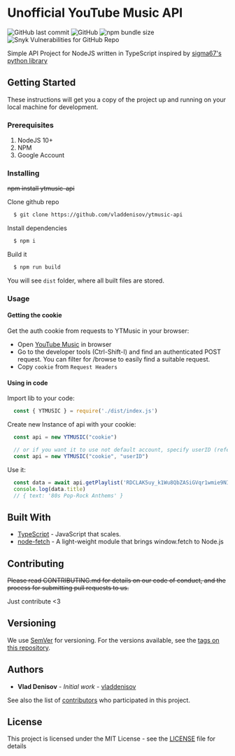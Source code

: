 # Unofficial YouTube Music API 
![GitHub last commit](https://img.shields.io/github/last-commit/vladdenisov/ytmusic-api) ![GitHub](https://img.shields.io/github/license/vladdenisov/ytmusic-api) ![npm bundle size](https://img.shields.io/bundlephobia/min/ytmusic) ![Snyk Vulnerabilities for GitHub Repo](https://img.shields.io/snyk/vulnerabilities/github/vladdenisov/ytmusic-api)

Simple API Project for NodeJS written in TypeScript inspired by [sigma67's python library](https://github.com/sigma67/ytmusicapi)

## Getting Started

These instructions will get you a copy of the project up and running on your local machine for development.

### Prerequisites

1. NodeJS 10+
2. NPM
3. Google Account

### Installing

~~npm install ytmusic-api~~

Clone github repo
```sh 
  $ git clone https://github.com/vladdenisov/ytmusic-api 
```
Install dependencies
```sh
  $ npm i
```
Build it
```sh
  $ npm run build
```
You will see `dist` folder, where all built files are stored.

### Usage

#### Getting the cookie
Get the auth cookie from requests to YTMusic in your browser: 

 - Open [YouTube Music](https://music.youtube.com/) in browser
 - Go to the developer tools (Ctrl-Shift-I) and find an authenticated POST request. You can filter for /browse to easily find a suitable request.
 - Copy `cookie` from `Request Headers`
 
#### Using in code
Import lib to your code:
```js
  const { YTMUSIC } = require('./dist/index.js')
```
Create new Instance of api with your cookie: 
```js
  const api = new YTMUSIC("cookie")

  // or if you want it to use not default account, specify userID (refer to docs to get it): 
  const api = new YTMUSIC("cookie", "userID")
```
Use it: 
```js
  const data = await api.getPlaylist('RDCLAK5uy_k1Wu8QbZASiGVqr1wmie9NIYo38aBqscQ')
  console.log(data.title)
  // { text: '80s Pop-Rock Anthems' }
```
## Built With

* [TypeScript](https://www.typescriptlang.org/) - JavaScript that scales.
* [node-fetch](https://www.npmjs.com/package/node-fetch) - A light-weight module that brings window.fetch to Node.js

## Contributing

~~Please read CONTRIBUTING.md for details on our code of conduct, and the process for submitting pull requests to us.~~

Just contribute <3

## Versioning

We use [SemVer](http://semver.org/) for versioning. For the versions available, see the [tags on this repository](https://github.com/your/project/tags). 

## Authors

* **Vlad Denisov** - *Initial work* - [vladdenisov](https://github.com/vladdenisov)

See also the list of [contributors](https://github.com/your/project/contributors) who participated in this project.

## License

This project is licensed under the MIT License - see the [LICENSE](LICENSE) file for details
